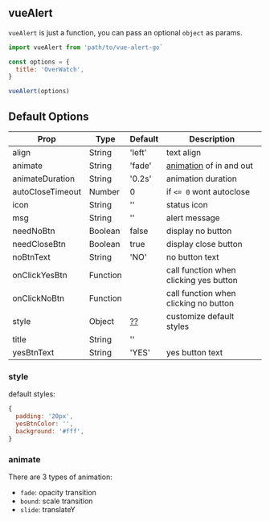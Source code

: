 ## vueAlert
`vueAlert` is just a function, you can pass an optional `object` as params.

```javascript
import vueAlert from 'path/to/vue-alert-go`

const options = {
  title: 'OverWatch',
}

vueAlert(options)
```

## Default Options
| Prop        | Type      | Default   | Description |
| -----       | ----      | ----      | ----        |
| align       | String    | 'left'    | text align  |
| animate    | String   | 'fade'      | [animation](#animate) of in and out |
| animateDuration| String | '0.2s'     | animation duration |
| autoCloseTimeout | Number | 0       | if `<= 0` wont autoclose |
| icon        | String    | ''        | status icon |
| msg         | String    | ''        | alert message     |
| needNoBtn   | Boolean   | false     | display no button |
| needCloseBtn| Boolean   | true      | display close button  |
| noBtnText   | String    | 'NO'      | no button text |
| onClickYesBtn | Function |           | call function when clicking yes button |
| onClickNoBtn | Function |           | call function when clicking no button |
| style        | Object   | [??](#style)     | customize default styles |
| title       | String    | ''        |             |
| yesBtnText  | String    | 'YES'     | yes button text |

### style
default styles:

```javascript
{
  padding: '20px',
  yesBtnColor: '',
  background: '#fff',
}
```

### animate
There are 3 types of animation: 

- `fade`: opacity transition
- `bound`: scale transition
- `slide`: translateY 